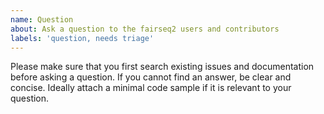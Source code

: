 ```yaml
---
name: Question
about: Ask a question to the fairseq2 users and contributors
labels: 'question, needs triage'
---
```


Please make sure that you first search existing issues and documentation before
asking a question. If you cannot find an answer, be clear and concise. Ideally
attach a minimal code sample if it is relevant to your question.
